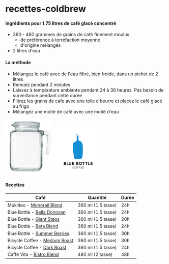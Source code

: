 # recettes-coldbrew


#### Ingrédients pour 1.75 litres de café glacé concentré
* 360 - 480 grammes de grains de café finement moulus
  * de préférence à torréfaction moyenne
  * d'origine mélangés
* 2 litres d'eau


#### La méthode

* Mélangez le café avec de l'eau filtré, bien froide, dans un pichet de 2 litres
* Remuez pendant 2 minutes
* Laissez à température ambiante pendant 24 à 36 heures. Pas besoin de surveillance pendant cette durée
* Filtrez les grains de cafe avec une toile à beurre et placez le café glacé au frigo
* Mélangez une moité de café avec une moité d'eau



![pitcher][1] ![bb][2]



#### Recettes

Café         | Quantité      | Durée
------------ | ------------- | ------------
Mukilteo - [Monorail Blend](http://mukilteocoffee.com/product/monorail-blend) | 360 ml (1.5 tasse) | 24h
Blue Bottle - [Bella Donovan](https://bluebottlecoffee.com/store/bella-donovan) | 360 ml (1.5 tasse)| 24h
Blue Bottle - [Giant Steps](https://bluebottlecoffee.com/store/giant-steps) | 360 ml (1.5 tasse) | 20h
Blue Bottle - [Beta Blend](https://bluebottlecoffee.com/releases/beta-blend) | 360 ml (1.5 tasse) | 24h
Blue Bottle - [Summer Berries](https://bluebottlecoffee.com/releases/summer-berries) | 360 ml (1.5 tasse) | 30h
Bicycle Coffee - [Medium Roast](http://bicyclecoffeeco.com/roasts/) | 360 ml (1.5 tasse) | 30h
Bicycle Coffee - [Dark Roast](http://bicyclecoffeeco.com/roasts/)| 360 ml (1.5 tasse) | 24h
Caffe Vita - [Bistro Blend](http://www.caffevita.com/coffee) | 480 ml (2 tasse) | 48h



[1]: images/pichet.png "pichet"
[2]: images/bb.png "bb"
[3]: images/vita.png "vita"
